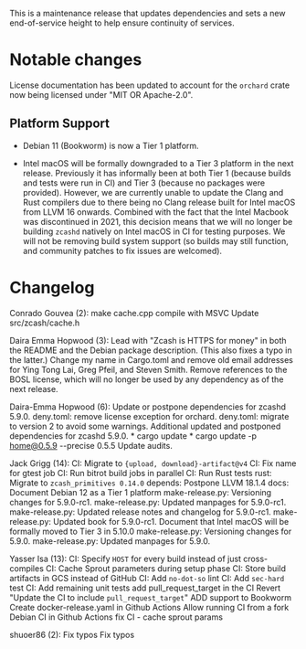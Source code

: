 This is a maintenance release that updates dependencies and sets a new
end-of-service height to help ensure continuity of services.

Notable changes
===============

License documentation has been updated to account for the `orchard` crate
now being licensed under "MIT OR Apache-2.0".

Platform Support
----------------

- Debian 11 (Bookworm) is now a Tier 1 platform.

- Intel macOS will be formally downgraded to a Tier 3 platform in the next
  release. Previously it has informally been at both Tier 1 (because builds and
  tests were run in CI) and Tier 3 (because no packages were provided). However,
  we are currently unable to update the Clang and Rust compilers due to there
  being no Clang release built for Intel macOS from LLVM 16 onwards. Combined
  with the fact that the Intel Macbook was discontinued in 2021, this decision
  means that we will no longer be building `zcashd` natively on Intel macOS in
  CI for testing purposes. We will not be removing build system support (so
  builds may still function, and community patches to fix issues are welcomed).

Changelog
=========

Conrado Gouvea (2):
      make cache.cpp compile with MSVC
      Update src/zcash/cache.h

Daira Emma Hopwood (3):
      Lead with "Zcash is HTTPS for money" in both the README and the Debian package description. (This also fixes a typo in the latter.)
      Change my name in Cargo.toml and remove old email addresses for Ying Tong Lai, Greg Pfeil, and Steven Smith.
      Remove references to the BOSL license, which will no longer be used by any dependency as of the next release.

Daira-Emma Hopwood (6):
      Update or postpone dependencies for zcashd 5.9.0.
      deny.toml: remove license exception for orchard.
      deny.toml: migrate to version 2 to avoid some warnings.
      Additional updated and postponed dependencies for zcashd 5.9.0.
      * cargo update * cargo update -p home@0.5.9 --precise 0.5.5
      Update audits.

Jack Grigg (14):
      CI: Migrate to `{upload, download}-artifact@v4`
      CI: Fix name for gtest job
      CI: Run bitrot build jobs in parallel
      CI: Run Rust tests
      rust: Migrate to `zcash_primitives 0.14.0`
      depends: Postpone LLVM 18.1.4
      docs: Document Debian 12 as a Tier 1 platform
      make-release.py: Versioning changes for 5.9.0-rc1.
      make-release.py: Updated manpages for 5.9.0-rc1.
      make-release.py: Updated release notes and changelog for 5.9.0-rc1.
      make-release.py: Updated book for 5.9.0-rc1.
      Document that Intel macOS will be formally moved to Tier 3 in 5.10.0
      make-release.py: Versioning changes for 5.9.0.
      make-release.py: Updated manpages for 5.9.0.

Yasser Isa (13):
      CI: Specify `HOST` for every build instead of just cross-compiles
      CI: Cache Sprout parameters during setup phase
      CI: Store build artifacts in GCS instead of GitHub
      CI: Add `no-dot-so` lint
      CI: Add `sec-hard` test
      CI: Add remaining unit tests
      add pull_request_target in the CI
      Revert "Update the CI to include `pull_request_target`"
      ADD support to Bookworm
      Create docker-release.yaml in Github Actions
      Allow running CI from a fork
      Debian CI in Github Actions
      fix CI - cache sprout params

shuoer86 (2):
      Fix typos
      Fix typos

